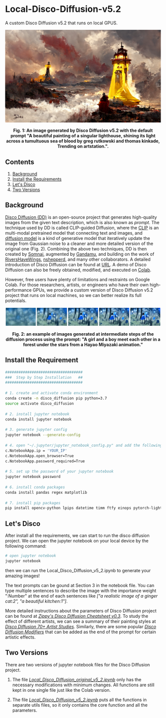 # Local-Disco-Diffusion-v5.2
A custom Disco Diffusion v5.2 that runs on local GPUS.


<p align = "center"><img src="./assets/fig/fig1.png"  alt="An image generated by the disco diffusion."></p>
<p align = "center"><b>Fig. 1: An image generated by Disco Diffusion v5.2 with the default prompt "A beautiful painting of a singular lighthouse, shining its light across a tumultuous sea of blood by greg rutkowski and thomas kinkade, Trending on artstation.".</b></p>


## Contents
1. [Background](#background)
2. [Install the Requirements](#install-the-requirement)
3. [Let's Disco](#lets-disco)
4. [Two Versions](#two-versions)


## Background
[Disco Diffusion (DD)](https://colab.research.google.com/github/alembics/disco-diffusion/blob/main/Disco_Diffusion.ipynb) is an open-source project that generates high-quality images from the given text description, which is also known as *prompt*. The technique used by DD is called CLIP-guided Diffusion, where the [CLIP](https://openai.com/blog/clip/) is an multi-modal pretrained model that connecting text and images, and [diffusion model](https://lilianweng.github.io/posts/2021-07-11-diffusion-models/) is a kind of generative model that iteratively update the image from Gaussian noise to a cleaner and more detailed version of the original one (Fig. 2). Combining the above two techniques, DD is then created by [Somnai](https://twitter.com/Somnai_dreams), augmented by [Gandamu](https://twitter.com/gandamu_ml), and building on the work of [RiversHaveWings](https://twitter.com/RiversHaveWings), [nshepperd](https://twitter.com/nshepperd1), and many other collaborators. A detailed introduction of Disco Diffusion can be found at [URL](https://docs.google.com/document/d/1l8s7uS2dGqjztYSjPpzlmXLjl5PM3IGkRWI3IiCuK7g/edit). A demo of Disco Diffusion can also be freely obtained, modified, and executed on [Colab](https://colab.research.google.com/github/alembics/disco-diffusion/blob/main/Disco_Diffusion.ipynb). 

However, free users have plenty of limitations and restraints on Google Colab. For those researchers, artists, or engineers who have their own high-performance GPUs, we provide a custom version of Disco Diffusion v5.2 project that runs on local machines, so we can better realize its full potentials.

<p align = "center"><img src="./assets/fig/fig2.png"  alt="The generation process of disco diffusion."></p>
<p align = "center"><b>Fig. 2: an example of images generated at intermediate steps of the diffusion process using the prompt: "A girl and a boy meet each other in a forest under the stars from a Hayao Miyazaki animation."</b></p>


## Install the Requirement
```bash
###################################
###  Step by Step Installation   ##
###################################

# 1. create and activate conda environment
conda create -n disco_diffusion pip python=3.7
source activate disco_diffusion

# 2. install jupyter notebook
conda install jupyter notebook

# 3. generate jupyter config
jupyter notebook --generate-config

# 4. open "~/.jupyter/jupyter_notebook_config.py" and add the following three lines
c.NotebookApp.ip = 'YOUR_IP'
c.NotebookApp.open_browser=True
c.NotebookApp.password_required=True

# 5. set up the password of your jupyter notebook
jupyter notebook password

# 6. install conda packages
conda install pandas regex matplotlib

# 7. install pip packages
pip install opencv-python lpips datetime timm ftfy einops pytorch-lightning omegaconf
```


## Let's Disco

After install all the requirements, we can start to run the disco diffusion project. We can open the jupyter notebook on your local device by the following command:
```bash
# open jupyter notebook
jupyter notebook
```
then we can run the Local_Disco_Diffusion_v5_2.ipynb to generate your amazing images!

The text prompts can be gound at Section 3 in the notebook file. You can type multiple sentences to describe the image with the importance weight ":Number" at the end of each sentences like *["a realistic image of a ginger cat:2", "a beautiful kitchen:1"]*. 

More detailed instructions about the parameters of Disco Diffusion project can be found at [*Zippy's Disco Diffusion Cheatsheet v0.3*](https://docs.google.com/document/d/1l8s7uS2dGqjztYSjPpzlmXLjl5PM3IGkRWI3IiCuK7g/edit). To study the effect of different artists, we can see a summary of their painting styles at [*Disco Diffusion 70+ Artist Studies*](https://weirdwonderfulai.art/resources/disco-diffusion-70-plus-artist-studies/). Similarly, there are some popular [*Disco Diffusion Modifiers*](https://weirdwonderfulai.art/resources/disco-diffusion-modifiers/) that can be added as the end of the prompt for certain artistic effects.


## Two Versions
There are two versions of jupyter notebook files for the Disco Diffusion project.

1. The file [*Local_Disco_Diffusion_original_v5_2.ipynb*](https://github.com/KaihuaTang/Local-Disco-Diffusion-v5.2.jupyterNote/blob/main/Local_Disco_Diffusion_original_v5_2.ipynb) only has the necessary modifications with minimum changes. All functions are still kept in one single file just like the Colab version.

2. The file [*Local_Disco_Diffusion_v5_2.ipynb*](https://github.com/KaihuaTang/Local-Disco-Diffusion-v5.2.jupyterNote/blob/main/Local_Disco_Diffusion_v5_2.ipynb) puts all the functions in separate utils files, so it only contains the core function and all the parameters.
